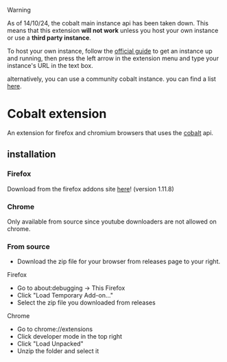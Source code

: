 > [!WARNING]
> As of 14/10/24, the cobalt main instance api has been taken down. This means that this extension **will not work** unless you host your own instance or use a **third party instance**.
>
> To host your own instance, follow the [official guide](https://github.com/imputnet/cobalt/blob/main/docs/run-an-instance.md) to get an instance up and running, then press the left arrow in the extension menu and type your instance's URL in the text box.
>
> alternatively, you can use a community cobalt instance. you can find a list [here](https://instances.hyper.lol/).

# Cobalt extension
An extension for firefox and chromium browsers that uses the [cobalt](https://cobalt.tools/) api.

## installation

### Firefox
Download from the firefox addons site [here](https://addons.mozilla.org/en-GB/firefox/addon/cobaltextension/)! (version 1.11.8)

### Chrome
Only available from source since youtube downloaders are not allowed on chrome.

### From source
- Download the zip file for your browser from releases page to your right.

Firefox
- Go to about:debugging -> This Firefox
- Click "Load Temporary Add-on..."
- Select the zip file you downloaded from releases

Chrome
- Go to chrome://extensions
- Click developer mode in the top right
- Click "Load Unpacked"
- Unzip the folder and select it 
